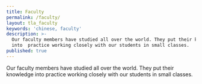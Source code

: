 ```yaml
---
title: Faculty
permalink: /faculty/
layout: tla_faculty
keywords: 'chinese, faculty'
description: >-
  Our faculty members have studied all over the world. They put their knowledge
  into  practice working closely with our students in small classes.
published: true
---
```

Our faculty members have studied all over the world. They put their knowledge into practice working closely with our students in small classes.

